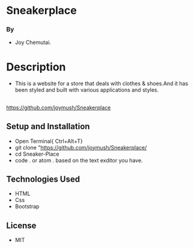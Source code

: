 # Sneakerplace

### By

 * Joy Chemutai.

# Description

* This is a website for a store that deals with clothes & shoes.And it has been styled and built with various applications and styles.

## 
 https://github.com/joymush/Sneakerplace

## Setup and Installation

 * Open Terminal{ Ctrl+Alt+T}
 * git clone "https://github.com/joymush/Sneakerplace/
 * cd Sneaker-Place
 * code . or atom . based on the text exditor you have.

 ## Technologies Used

 * HTML
 * Css
 * Bootstrap

 ## License
  
  * MIT